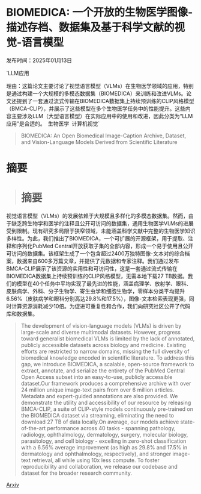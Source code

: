 # BIOMEDICA: 一个开放的生物医学图像-描述存档、数据集及基于科学文献的视觉-语言模型

发布时间：2025年01月13日

`LLM应用

理由：这篇论文主要讨论了视觉语言模型（VLMs）在生物医学领域的应用，特别是通过构建一个大规模的多模态数据集（BIOMEDICA）来训练和改进VLMs。论文还提到了一套通过流式传输在BIOMEDICA数据集上持续预训练的CLIP风格模型（BMCA-CLIP），并展示了这些模型在多个生物医学任务中的性能提升。这些内容主要涉及LLM（大型语言模型）在实际应用中的使用和改进，因此分类为“LLM应用”是合适的。` `生物医学` `计算机视觉`

> BIOMEDICA: An Open Biomedical Image-Caption Archive, Dataset, and Vision-Language Models Derived from Scientific Literature

# 摘要

> # 摘要
视觉语言模型（VLMs）的发展依赖于大规模且多样化的多模态数据集。然而，由于缺乏跨生物学和医学的注释且公开可访问的数据集，通用生物医学VLMs的进展受到限制。现有研究多局限于狭窄领域，未能涵盖科学文献中完整的生物医学知识多样性。为此，我们推出了BIOMEDICA，一个可扩展的开源框架，用于提取、注释和序列化PubMed Central开放获取子集的全部内容，形成一个易于使用且公开可访问的数据集。该框架生成了一个包含超过2400万独特图像-文本对的综合档案，数据来自600多万篇文章，并提供了元数据和专家注释。我们通过发布BMCA-CLIP展示了该资源的实用性和可访问性，这是一套通过流式传输在BIOMEDICA数据集上持续预训练的CLIP风格模型，无需本地下载27 TB数据。我们的模型在40个任务中平均实现了最先进的性能，涵盖病理学、放射学、眼科、皮肤病学、外科、分子生物学、寄生虫学和细胞生物学，零样本分类平均提升6.56%（皮肤病学和眼科分别高达29.8%和17.5%），图像-文本检索表现更强，同时计算资源消耗减少10倍。为促进可重复性和合作，我们向研究社区公开了代码库和数据集。

> The development of vision-language models (VLMs) is driven by large-scale and diverse multimodal datasets. However, progress toward generalist biomedical VLMs is limited by the lack of annotated, publicly accessible datasets across biology and medicine. Existing efforts are restricted to narrow domains, missing the full diversity of biomedical knowledge encoded in scientific literature. To address this gap, we introduce BIOMEDICA, a scalable, open-source framework to extract, annotate, and serialize the entirety of the PubMed Central Open Access subset into an easy-to-use, publicly accessible dataset.Our framework produces a comprehensive archive with over 24 million unique image-text pairs from over 6 million articles. Metadata and expert-guided annotations are also provided. We demonstrate the utility and accessibility of our resource by releasing BMCA-CLIP, a suite of CLIP-style models continuously pre-trained on the BIOMEDICA dataset via streaming, eliminating the need to download 27 TB of data locally.On average, our models achieve state-of-the-art performance across 40 tasks - spanning pathology, radiology, ophthalmology, dermatology, surgery, molecular biology, parasitology, and cell biology - excelling in zero-shot classification with a 6.56% average improvement (as high as 29.8% and 17.5% in dermatology and ophthalmology, respectively), and stronger image-text retrieval, all while using 10x less compute. To foster reproducibility and collaboration, we release our codebase and dataset for the broader research community.

[Arxiv](https://arxiv.org/abs/2501.07171)